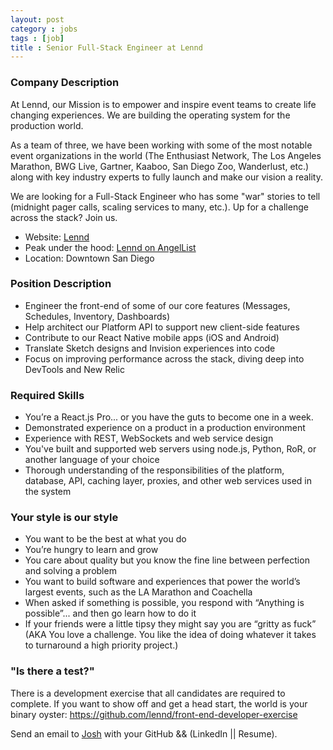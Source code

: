 ```yaml
---
layout: post
category : jobs
tags : [job]
title : Senior Full-Stack Engineer at Lennd
---
```


### Company Description
At Lennd, our Mission is to empower and inspire event teams to create life changing experiences. We are building the operating system for the production world.

As a team of three, we have been working with some of the most notable event organizations in the world (The Enthusiast Network, The Los Angeles Marathon, BWG Live, Gartner, Kaaboo, San Diego Zoo, Wanderlust, etc.) along with key industry experts to fully launch and make our vision a reality.

We are looking for a Full-Stack Engineer who has some "war" stories to tell (midnight pager calls, scaling services to many, etc.). Up for a challenge across the stack? Join us.

* Website: [Lennd](https://www.lennd.com "Lennd")
* Peak under the hood: [Lennd on AngelList](https://angel.co/lennd/ "Lennd on AngelList")
* Location: Downtown San Diego

### Position Description
* Engineer the front-end of some of our core features (Messages, Schedules, Inventory, Dashboards)
* Help architect our Platform API to support new client-side features
* Contribute to our React Native mobile apps (iOS and Android)
* Translate Sketch designs and Invision experiences into code
* Focus on improving performance across the stack, diving deep into DevTools and New Relic

### Required Skills
* You’re a React.js Pro... or you have the guts to become one in a week.
* Demonstrated experience on a product in a production environment
* Experience with REST, WebSockets and web service design
* You've built and supported web servers using node.js, Python, RoR, or another language of your choice
* Thorough understanding of the responsibilities of the platform, database, API, caching layer, proxies, and other web services used in the system

### Your style is our style
* You want to be the best at what you do
* You’re hungry to learn and grow
* You care about quality but you know the fine line between perfection and solving a problem
* You want to build software and experiences that power the world’s largest events, such as the LA Marathon and Coachella
* When asked if something is possible, you respond with “Anything is possible”... and then go learn how to do it
* If your friends were a little tipsy they might say you are “gritty as fuck” (AKA You love a challenge. You like the idea of doing whatever it takes to turnaround a high priority project.)

### "Is there a test?"
There is a development exercise that all candidates are required to complete. If you want to show off and get a head start, the world is your binary oyster: https://github.com/lennd/front-end-developer-exercise

Send an email to [Josh](mailto:josh@lennd.com) with your GitHub && (LinkedIn || Resume).
